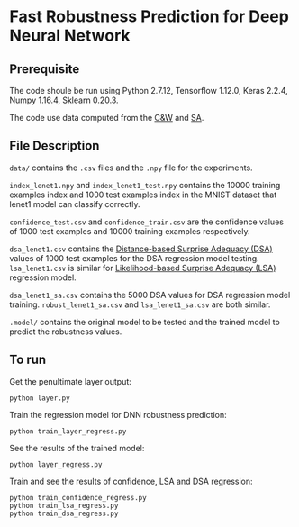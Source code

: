 # Fast Robustness Prediction for Deep Neural Network
## Prerequisite
The code shoule be run using Python 2.7.12, Tensorflow 1.12.0, Keras 2.2.4, 
Numpy 1.16.4, Sklearn 0.20.3.

The code use data computed from the [C&W](https://github.com/carlini/nn_robust_attacks)
and [SA](https://github.com/coinse/sadl).

## File Description
`data/` contains the `.csv` files and the `.npy` file for the experiments.

`index_lenet1.npy` and `index_lenet1_test.npy` contains the 10000 
training examples index and 1000 test examples index in the MNIST dataset
that lenet1 model can classify correctly.

`confidence_test.csv` and `confidence_train.csv` are the confidence values 
of 1000 test examples and 10000 training examples respectively.

`dsa_lenet1.csv` contains the [Distance-based Surprise Adequacy (DSA)](https://arxiv.org/pdf/1808.08444.pdf) 
values of 1000 test examples for the DSA regression model testing. 
`lsa_lenet1.csv` is similar for  [Likelihood-based Surprise Adequacy (LSA)](https://arxiv.org/pdf/1808.08444.pdf)
regression model.

`dsa_lenet1_sa.csv` contains the 5000 DSA values for DSA regression model
training. `robust_lenet1_sa.csv` and `lsa_lenet1_sa.csv` are both similar.

`.model/` contains the original model to be tested and the trained model
to predict the robustness values.
## To run
Get the penultimate layer output:
```angular2
python layer.py
```

Train the regression model for DNN robustness prediction:
```angular2
python train_layer_regress.py
```

See the results of the trained model:
```angular2
python layer_regress.py
```

Train and see the results of confidence, LSA and DSA regression:
```angular2
python train_confidence_regress.py
python train_lsa_regress.py
python train_dsa_regress.py
```
